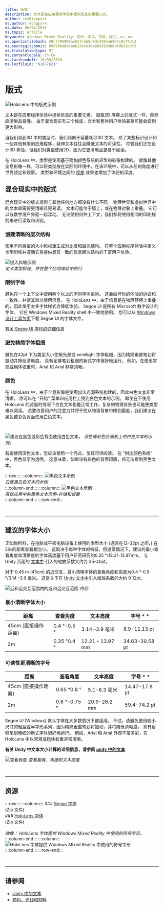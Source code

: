 ```yaml
---
title: 版式
description: 文本是在应用程序体验中提供信息的重要元素。
author: cre8ivepark
ms.author: dongpark
ms.date: 06/03/2019
ms.topic: article
keywords: Windows Mixed Reality，设计，样式，字体，版式，ui，ux
ms.openlocfilehash: 59c7796998ac01fcbb5c9dc418da6454c8c74d12
ms.sourcegitcommit: 09599b4034be825e4536eeb9566968afd021d5f3
ms.translationtype: MT
ms.contentlocale: zh-CN
ms.lasthandoff: 10/03/2020
ms.locfileid: "91677621"
---
```

# <a name="typography"></a>版式

![HoloLens 中的版式示例](images/typography-cover.png)<br>


文本是在应用程序体验中提供信息的重要元素。 就像2D 屏幕上的版式一样，目标应清晰且易懂。 由于混合现实有三个维度，文本和整体用户体验甚至可能会受到更大影响。

当我们谈到3D 中的类型时，我们倾向于容量耗尽3D 文本。 除了某些标识设计和一些其他有限的应用程序，延伸文本往往会降低文本的可读性。 尽管我们正在设计3D 体验，但我们对类型使用2D，因为它更清晰且更易于阅读。

在 HoloLens 中，类型是使用基于附加颜色系统的轻型的影像构建的。 就像其他全息影像一样，可以将类型放在实际的环境中，在该环境中，可以从任何角度进行世界锁定和观察。 类型和环境之间的 [视差](https://en.wikipedia.org/wiki/Parallax) 效果也增加了体验的深度。

## <a name="typography-in-mixed-reality"></a>混合现实中的版式

混合现实中的版式规则与其他任何地方都没有什么不同。 物理世界和虚拟世界中的文本都需要更清晰且更易读。 文本可能位于墙上，或在物理对象上重叠。 它可以与数字用户界面一起浮动。 无论使用何种上下文，我们都将使用相同的印刷规则来进行读取和识别。

### <a name="create-clear-hierarchy"></a>创建清晰的层次结构

使用不同类型的大小和权重生成对比度和层次结构。 在整个应用程序体验中定义类型斜坡并遵循它将提供具有一致的信息层次结构的丰富用户体验。

![键入斜坡示例](images/typography-ramp-1000px.jpg)<br>
*定义类型斜坡，并在整个应用体验中执行*

### <a name="limit-your-fonts"></a>限制字体

避免在一个上下文中使用两个以上的不同字体系列。 这会破坏你的体验的协调和一致性，并使其难以使用信息。 在 HoloLens 中，由于信息是在物理环境上重叠的，因此使用太多字体样式会降低体验。 Segoe UI 是所有 Microsoft 数字设计的字体。 它在 Windows Mixed Reality shell 中一致地使用。 您可以从 [Windows 设计工具包页](https://docs.microsoft.com/windows/uwp/design-downloads/)下载 Segoe UI 的字体文件。

[有关 Segoe UI 字样的详细信息](https://docs.microsoft.com/windows/uwp/design/style/typography)

### <a name="avoid-thin-font-weights"></a>避免精简字体粗细

避免在42pt 下为类型大小使用光源或 semilight 字体粗细，因为精简垂直笔划将振动并降低清晰度。 具有足够笔划粗细的新式字体很好地运行。 例如，在使用常规或粗体权重时，Arial 和 Arial 非常清晰。

### <a name="color"></a>颜色

在 HoloLens 中，由于全息影像是使用加法光源系统构建的，因此白色文本非常清晰。 你可以在 "开始" 菜单和应用栏上找到白色文本的示例。 即使在不使用 HoloLens 的背面的情况下白色文本也能正常工作，复杂的物理背景也可能使类型难以阅读。 若要改善用户的注意力并将干扰从物理背景中降到最低，我们建议在黑色或彩色背面使用白色文本。

<br>


![建议在黑色或彩色背面使用白色文本。 ](images/typography-whiteonblack2-1000px.jpg)
*深色或彩色后面板上的白色文本的示例。*
<br>

若要使用深色文本，您应该使用一个亮点，使其可供阅读。 在 "附加颜色系统" 中，黑色显示为透明。 这意味着，如果没有彩色的背面印版，将无法看到黑色文本。

:::row:::
    :::column:::
        ![黑色文本示例](images/typography-whiteonblack.png)<br>
        *白底黑白色文本的示例*<br>
    :::column-end:::
    :::column:::
        ![黑色文本示例](images/640px-typography-blackonwhite.jpg)<br>
        *系统应用中的黑色文本示例-存储和设置*<br>
    :::column-end:::
:::row-end:::

<br>

---

## <a name="recommended-font-size"></a>建议的字体大小

正如你所料，在电脑或平板电脑设备上使用的类型大小 (通常在12–32pt 之间，) 在2米的距离查看相当小。 这取决于每种字体的特征，但通常情况下，建议的最小查看角度和清晰度的字体高度基于用户研究研究的0.35 °/12.21-13.97mm。 与 Unity 页面的 [文本中](../develop/unity/text-in-unity.md) 引入的缩放系数大约为 35-40pt。 

对于 0.45 m (45cm) 的近交互，最小清晰字体的查看角度和高度为0.4 °-0.5 °/3.14 –3.9 毫米。 这是关于在 [Unity 文本中](../develop/unity/text-in-unity.md)引入缩放系数的大约 9 12pt。

![近和远交互范围内的近和远交互范围 ](images/typography-distance-1000px.jpg)
 *内容*

### <a name="the-minimum-legible-font-size"></a>最小清晰字体大小
| 距离 | 查看角度 | 文本高度 | 字号 * * |
|---------|---------|---------|---------|
| 45cm (直接操作距离)  | 0.4 °-0.5 ° | 3.14 –3.9 毫米 | 8.9-11.13 pt |
| 2m | 0.35 °0.4 ° | 12.21 – 13.97 mm | 34.63-39.58 pt |


### <a name="the-comfortably-legible-font-size"></a>可读性更清晰的字号
| 距离 | 查看角度 | 文本高度 | 字号 * * |
|---------|---------|---------|---------|
| 45cm (直接操作距离)  | 0.65 °0.8 ° | 5.1-6.3 毫米 | 14.47-17.8 pt |
| 2m | 0.6 °-0.75 ° | 20.9-26.2 mm | 59.4-74.2 pt |


Segoe UI (Windows) 默认字体在大多数情况下都适用。 不过，请避免使用较小尺寸的轻型或半字形系列，因为精简垂直笔划将振动，并将降低清晰度。 具有足够笔划粗细的新式字体很好地运行。 例如，Arial 和 Arial 外观丰富多彩，在 HoloLens 中以常规或粗体权重非常清晰。

**有关 Unity 中文本大小计算的详细信息，请参阅 [unity 中的文本](../develop/unity/text-in-unity.md)**

![查看角度 ](images/Text_In_Unity_ViewingAngle.jpg)
 *查看距离、角度和文本高度*

<br>

---

## <a name="resources"></a>资源

:::row:::
    :::column:::
    ### <a name="segoe-fontsbr"></a>[Segoe 字体](https://download.microsoft.com/download/1/B/C/1BCF071A-78EE-4968-ACBE-15461C274B61/Segoe%20fonts%20v1705.zip)<br>
     (Zip 文件) <br>
    ### <a name="hololens-fontbr"></a>[HoloLens 字体](https://download.microsoft.com/download/3/8/D/38D659E2-4B9C-413A-B2E7-1956181DC427/Hololens%20font.zip)<br>
     (Zip 文件) <br>
    <br>
    *映像： HoloLens 字体提供 Windows Mixed Reality 中使用的符号字形。*
    :::column-end:::
        :::column:::
        ![HoloLens 字体提供 Windows Mixed Reality 中使用的符号字形](images/hololensmdl2symbols.jpg)<br>
    :::column-end:::
:::row-end:::


<br>

---


## <a name="see-also"></a>请参阅
* [Unity 中的文本](../develop/unity/text-in-unity.md)
* [颜色、光线和材料](../color,-light-and-materials.md)
